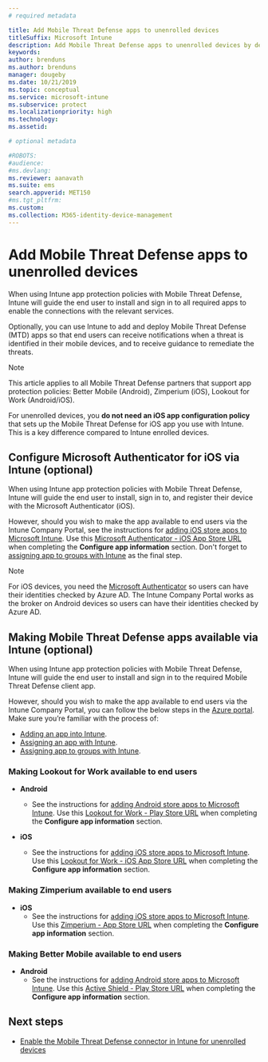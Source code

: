 ```yaml
---
# required metadata

title: Add Mobile Threat Defense apps to unenrolled devices
titleSuffix: Microsoft Intune
description: Add Mobile Threat Defense apps to unenrolled devices by device users.
keywords:
author: brenduns
ms.author: brenduns
manager: dougeby
ms.date: 10/21/2019
ms.topic: conceptual
ms.service: microsoft-intune
ms.subservice: protect
ms.localizationpriority: high
ms.technology:
ms.assetid: 

# optional metadata

#ROBOTS:
#audience:
#ms.devlang:
ms.reviewer: aanavath
ms.suite: ems
search.appverid: MET150
#ms.tgt_pltfrm:
ms.custom: 
ms.collection: M365-identity-device-management
---
```


# Add Mobile Threat Defense apps to unenrolled devices

When using Intune app protection policies with Mobile Threat Defense, Intune will guide the end user to install and sign in to all required apps to enable the connections with the relevant services.

Optionally, you can use Intune to add and deploy Mobile Threat Defense (MTD) apps so that end users can receive notifications when a threat is identified in their mobile devices, and to receive guidance to remediate the threats.

> [!NOTE] 
> This article applies to all Mobile Threat Defense partners that support app protection policies: Better Mobile (Android), Zimperium (iOS), Lookout for Work (Android/iOS).
> 
> For unenrolled devices, you **do not need an iOS app configuration policy** that sets up the Mobile Threat Defense for iOS app you use with Intune. This is a key difference compared to Intune enrolled devices. 

## Configure Microsoft Authenticator for iOS via Intune (optional)
When using Intune app protection policies with Mobile Threat Defense, Intune will guide the end user to install, sign in to, and register their device with the Microsoft Authenticator (iOS).

However, should you wish to make the app available to end users via the Intune Company Portal, see the instructions for [adding iOS store apps to Microsoft Intune](../apps/store-apps-ios.md). Use this [Microsoft Authenticator - iOS App Store URL](https://itunes.apple.com/us/app/microsoft-authenticator/id983156458?mt=8) when completing the **Configure app information** section. Don't forget to [assigning app to groups with Intune](../apps/apps-deploy.md) as the final step.

> [!NOTE] 
> For iOS devices, you need the [Microsoft Authenticator](https://docs.microsoft.com/azure/multi-factor-authentication/end-user/microsoft-authenticator-app-how-to) so users can have their identities checked by Azure AD. The Intune Company Portal works as the broker on Android devices so users can have their identities checked by Azure AD.

## Making Mobile Threat Defense apps available via Intune (optional)
When using Intune app protection policies with Mobile Threat Defense, Intune will guide the end user to install and sign in to the required Mobile Threat Defense client app. 

However, should you wish to make the app available to end users via the Intune Company Portal, you can follow the below steps in the [Azure portal](https://portal.azure.com/). Make sure you’re familiar with the process of:

- [Adding an app into Intune](../apps/apps-add.md).
- [Assigning an app with Intune](../apps/apps-deploy.md).
- [Assigning app to groups with Intune](../apps/apps-deploy.md).

### Making Lookout for Work available to end users
- **Android**  
  - See the instructions for [adding Android store apps to Microsoft Intune](../apps/store-apps-android.md). Use this [Lookout for Work - Play Store URL](https://play.google.com/store/apps/details?id=com.lookout.enterprise) when completing the **Configure app information** section.

- **iOS**
  - See the instructions for [adding iOS store apps to Microsoft Intune](../apps/store-apps-ios.md). Use this [Lookout for Work - iOS App Store URL](https://itunes.apple.com/us/app/lookout-for-work/id997193468?mt=8) when completing the **Configure app information** section.

<!-- ### Making Symantec Endpoint Protection Mobile available to end users
- **Android**
  - See the instructions for [adding Android store apps to Microsoft Intune](../apps/store-apps-android.md). When completing the **Configure app information** section, use this [SEP Mobile app store URL](https://play.google.com/store/apps/details?id=com.skycure.skycure). For **Minimum operating system**, select **Android 4.0 (Ice Cream Sandwich)**.

- **iOS**
  - See the instructions for [adding iOS store apps to Microsoft Intune](../apps/store-apps-ios.md). Use this [SEP Mobile - App Store URL](https://itunes.apple.com/us/app/skycure/id695620821?mt=8) when completing the **Configure app information** section.

### Making Check Point SandBlast Mobile available to end users
- **Android**  
  - See the instructions for [adding Android store apps to Microsoft Intune](../apps/store-apps-android.md). Use this [Check Point SandBlast Mobile - Play Store URL](https://play.google.com/store/apps/details?id=com.lacoon.security.fox) when completing the **Configure app information** section. 

- **iOS**
  - See the instructions for [adding iOS store apps to Microsoft Intune](../apps/store-apps-ios.md). Use this [Check Point SandBlast Mobile - App Store URL](https://apps.apple.com/us/app/sandblast-mobile-protect/id1006390797) when completing the **Configure app information** section. -->

### Making Zimperium available to end users
<!-- - **Android**
  - See the instructions for [adding Android store apps to Microsoft Intune](../apps/store-apps-android.md). Use this [Zimperium - Play Store URL](https://play.google.com/store/apps/details?id=com.zimperium.zips&hl=en) when completing the **Configure app information** section. -->
- **iOS**
  - See the instructions for [adding iOS store apps to Microsoft Intune](../apps/store-apps-ios.md). Use this [Zimperium - App Store URL](https://itunes.apple.com/us/app/zimperium-zips/id1030924459?mt=8) when completing the **Configure app information** section.
 
<!-- ### Making Pradeo available to end users
- **Android**
  - See the instructions for [adding Android store apps to Microsoft Intune](../apps/store-apps-android.md). Use this [Pradeo - Play Store URL](https://play.google.com/store/apps/details?id=net.pradeo.service&hl=en_US) when completing the **Configure app information** section.

- **iOS**
  - See the instructions for [adding iOS store apps to Microsoft Intune](../apps/store-apps-ios.md). Use this [Pradeo - App Store URL](https://itunes.apple.com/us/app/pradeo-agent/id547979360?mt=8) when completing the **Configure app information** section. -->

### Making Better Mobile available to end users 
- **Android**
  - See the instructions for [adding Android store apps to Microsoft Intune](../apps/store-apps-android.md). Use this [Active Shield - Play Store URL](https://play.google.com/store/apps/details?id=com.better.active.shield.enterprise) when completing the **Configure app information** section.
<!-- - **iOS**
  - See the instructions for [adding iOS store apps to Microsoft Intune](../apps/store-apps-ios.md). Use this [ActiveShield - App Store URL](https://itunes.apple.com/us/app/activeshield/id980234260?mt=8&uo=4) when completing the **Configure app information** section. -->

<!-- ### Making Sophos available to end users
- **Android**
  - See the instructions for [adding Android store apps to Microsoft Intune](../apps/store-apps-android.md). Use this [Sophos - Play Store URL](https://play.google.com/store/apps/details?id=com.sophos.smsec) when completing the **Configure app information** section.

- **iOS**
  - See the instructions for [adding iOS store apps to Microsoft Intune](../apps/store-apps-ios.md). Use this [ActiveShield - App Store URL](https://itunes.apple.com/us/app/sophos-mobile-security/id1086924662?mt=8) when completing the **Configure app information** section.

### Making Wandera available to end users
- **Android**
  - See the instructions for [adding Android store apps to Microsoft Intune](../apps/store-apps-android.md). Use this [Wandera Mobile - Play Store URL](https://play.google.com/store/apps/details?id=com.wandera.android) when completing the **Configure app information** section. For **Minimum operating system**, select **Android 5.0**.

- **iOS**
  - See the instructions for [adding iOS store apps to Microsoft Intune](../apps/store-apps-ios.md). Use this [Wandera Mobile - - App Store URL](https://itunes.apple.com/app/wandera/id605469330) when completing the **Configure app information** section. -->

## Next steps  

- [Enable the Mobile Threat Defense connector in Intune for unenrolled devices](~/protect/mtd-enable-unenrolled-devices.md)

